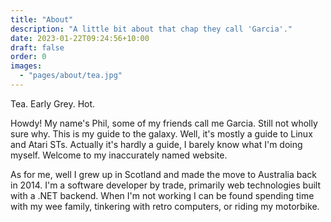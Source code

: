 ```yaml
---
title: "About"
description: "A little bit about that chap they call 'Garcia'."
date: 2023-01-22T09:24:56+10:00
draft: false
order: 0
images:
  - "pages/about/tea.jpg"
---
```

Tea. Early Grey. Hot.

Howdy! My name's Phil, some of my friends call me Garcia. Still not wholly sure why. This is my guide to the galaxy. Well, it's mostly a guide to Linux and Atari STs. Actually it's hardly a guide, I barely know what I'm doing myself. Welcome to my inaccurately named website.

As for me, well I grew up in Scotland and made the move to Australia back in 2014. I'm a software developer by trade, primarily web technologies built with a .NET backend. When I'm not working I can be found spending time with my wee family, tinkering with retro computers, or riding my motorbike.